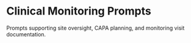 # Clinical Monitoring Prompts

Prompts supporting site oversight, CAPA planning, and monitoring visit documentation.
